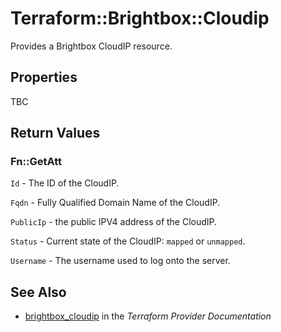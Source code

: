 # Terraform::Brightbox::Cloudip

Provides a Brightbox CloudIP resource.

## Properties

TBC

## Return Values

### Fn::GetAtt

`Id` - The ID of the CloudIP.

`Fqdn` - Fully Qualified Domain Name of the CloudIP.

`PublicIp` - the public IPV4 address of the CloudIP.

`Status` - Current state of the CloudIP: `mapped` or `unmapped`.

`Username` - The username used to log onto the server.

## See Also

* [brightbox_cloudip](https://www.terraform.io/docs/providers/brightbox/r/cloudip.html) in the _Terraform Provider Documentation_
